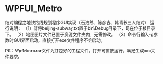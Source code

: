 # WPFUI_Metro
结对编程之地铁路线规划程序GUI实现（石浩然、陈彦吉、韩青长三人结对）
运行说明：
（1）请将beijing-subway.txt置于bin\Debug目录下，现在位于根目录下。
（2）地图图片文件已置于资源文件夹内，无需修改。
（3）命令行输入-g参数时GUI界面启动，直接打开exe文件程序不会启动。

PS：WpfMetro.rar文件为打包好的工程文件，打开可直接运行。满足生成exe文件要求。
